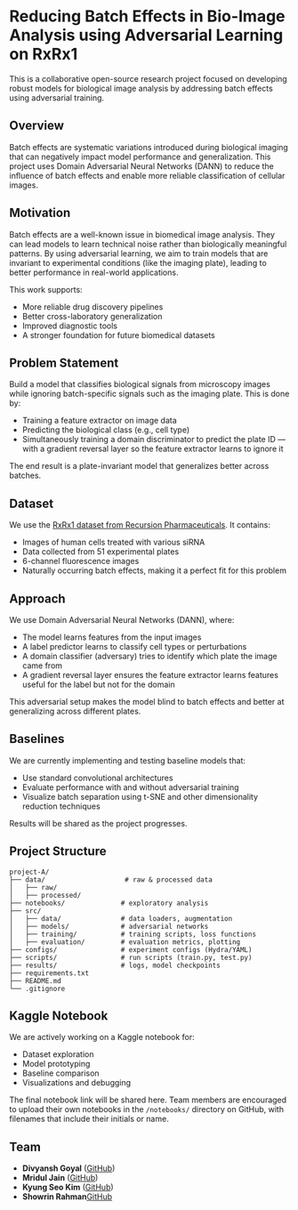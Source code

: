 # Reducing Batch Effects in Bio-Image Analysis using Adversarial Learning on RxRx1

This is a collaborative open-source research project focused on developing robust models for biological image analysis by addressing batch effects using adversarial training.

## Overview

Batch effects are systematic variations introduced during biological imaging that can negatively impact model performance and generalization. This project uses Domain Adversarial Neural Networks (DANN) to reduce the influence of batch effects and enable more reliable classification of cellular images.

## Motivation

Batch effects are a well-known issue in biomedical image analysis. They can lead models to learn technical noise rather than biologically meaningful patterns. By using adversarial learning, we aim to train models that are invariant to experimental conditions (like the imaging plate), leading to better performance in real-world applications.

This work supports:

* More reliable drug discovery pipelines
* Better cross-laboratory generalization
* Improved diagnostic tools
* A stronger foundation for future biomedical datasets

## Problem Statement

Build a model that classifies biological signals from microscopy images while ignoring batch-specific signals such as the imaging plate. This is done by:

* Training a feature extractor on image data
* Predicting the biological class (e.g., cell type)
* Simultaneously training a domain discriminator to predict the plate ID — with a gradient reversal layer so the feature extractor learns to ignore it

The end result is a plate-invariant model that generalizes better across batches.

## Dataset

We use the [RxRx1 dataset from Recursion Pharmaceuticals](https://www.kaggle.com/competitions/recursion-cellular-image-classification). It contains:

* Images of human cells treated with various siRNA
* Data collected from 51 experimental plates
* 6-channel fluorescence images
* Naturally occurring batch effects, making it a perfect fit for this problem

## Approach

We use Domain Adversarial Neural Networks (DANN), where:

* The model learns features from the input images
* A label predictor learns to classify cell types or perturbations
* A domain classifier (adversary) tries to identify which plate the image came from
* A gradient reversal layer ensures the feature extractor learns features useful for the label but not for the domain

This adversarial setup makes the model blind to batch effects and better at generalizing across different plates.

## Baselines

We are currently implementing and testing baseline models that:

* Use standard convolutional architectures
* Evaluate performance with and without adversarial training
* Visualize batch separation using t-SNE and other dimensionality reduction techniques

Results will be shared as the project progresses.

## Project Structure
```
project-A/
├── data/                    # raw & processed data
│   ├── raw/
│   ├── processed/
├── notebooks/              # exploratory analysis
├── src/
│   ├── data/               # data loaders, augmentation
│   ├── models/             # adversarial networks
│   ├── training/           # training scripts, loss functions
│   ├── evaluation/         # evaluation metrics, plotting
├── configs/                # experiment configs (Hydra/YAML)
├── scripts/                # run scripts (train.py, test.py)
├── results/                # logs, model checkpoints
├── requirements.txt
├── README.md
└── .gitignore
```

## Kaggle Notebook

We are actively working on a Kaggle notebook for:

* Dataset exploration
* Model prototyping
* Baseline comparison
* Visualizations and debugging

The final notebook link will be shared here. Team members are encouraged to upload their own notebooks in the `/notebooks/` directory on GitHub, with filenames that include their initials or name.

## Team
* **Divyansh Goyal** ([GitHub](https://github.com/divital-coder))
* **Mridul Jain** ([GitHub](https://github.com/Spinachboul))
* **Kyung Seo Kim** ([GitHub](https://github.com/kkyungseo))
* **Showrin Rahman**[GitHub](https://github.com/showrin20)
